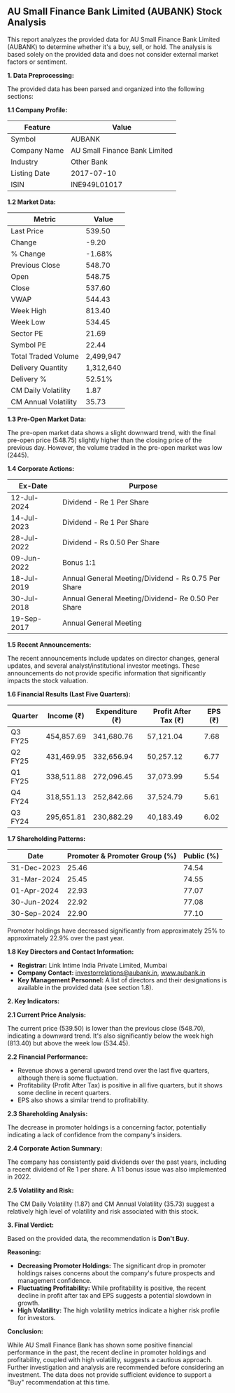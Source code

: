 ## AU Small Finance Bank Limited (AUBANK) Stock Analysis

This report analyzes the provided data for AU Small Finance Bank Limited (AUBANK) to determine whether it's a buy, sell, or hold.  The analysis is based solely on the provided data and does not consider external market factors or sentiment.

**1. Data Preprocessing:**

The provided data has been parsed and organized into the following sections:

**1.1 Company Profile:**

| Feature          | Value                               |
|-----------------|------------------------------------|
| Symbol           | AUBANK                             |
| Company Name     | AU Small Finance Bank Limited       |
| Industry         | Other Bank                          |
| Listing Date     | 2017-07-10                          |
| ISIN             | INE949L01017                        |


**1.2 Market Data:**

| Metric                | Value     |
|-----------------------|-----------|
| Last Price            | 539.50    |
| Change                | -9.20     |
| % Change              | -1.68%    |
| Previous Close        | 548.70    |
| Open                  | 548.75    |
| Close                 | 537.60    |
| VWAP                  | 544.43    |
| Week High             | 813.40    |
| Week Low              | 534.45    |
| Sector PE             | 21.69     |
| Symbol PE             | 22.44     |
| Total Traded Volume   | 2,499,947 |
| Delivery Quantity     | 1,312,640 |
| Delivery %            | 52.51%    |
| CM Daily Volatility   | 1.87      |
| CM Annual Volatility  | 35.73     |


**1.3 Pre-Open Market Data:**

The pre-open market data shows a slight downward trend, with the final pre-open price (548.75) slightly higher than the closing price of the previous day.  However, the volume traded in the pre-open market was low (2445).

**1.4 Corporate Actions:**

| Ex-Date      | Purpose                                      |
|--------------|----------------------------------------------|
| 12-Jul-2024  | Dividend - Re 1 Per Share                     |
| 14-Jul-2023  | Dividend - Re 1 Per Share                     |
| 28-Jul-2022  | Dividend - Rs 0.50 Per Share                   |
| 09-Jun-2022  | Bonus 1:1                                     |
| 18-Jul-2019  | Annual General Meeting/Dividend - Rs 0.75 Per Share |
| 30-Jul-2018  | Annual General Meeting/Dividend- Re 0.50 Per Share |
| 19-Sep-2017  | Annual General Meeting                        |


**1.5 Recent Announcements:**

The recent announcements include updates on director changes, general updates, and several analyst/institutional investor meetings.  These announcements do not provide specific information that significantly impacts the stock valuation.

**1.6 Financial Results (Last Five Quarters):**

| Quarter      | Income (₹)      | Expenditure (₹) | Profit After Tax (₹) | EPS (₹) |
|--------------|-----------------|-------------------|-----------------------|---------|
| Q3 FY25      | 454,857.69      | 341,680.76       | 57,121.04            | 7.68    |
| Q2 FY25      | 431,469.95      | 332,656.94       | 50,257.12            | 6.77    |
| Q1 FY25      | 338,511.88      | 272,096.45       | 37,073.99            | 5.54    |
| Q4 FY24      | 318,551.13      | 252,842.66       | 37,524.79            | 5.61    |
| Q3 FY24      | 295,651.81      | 230,882.29       | 40,183.49            | 6.02    |


**1.7 Shareholding Patterns:**

| Date         | Promoter & Promoter Group (%) | Public (%) |
|--------------|-----------------------------|------------|
| 31-Dec-2023  | 25.46                        | 74.54      |
| 31-Mar-2024  | 25.45                        | 74.55      |
| 01-Apr-2024  | 22.93                        | 77.07      |
| 30-Jun-2024  | 22.92                        | 77.08      |
| 30-Sep-2024  | 22.90                        | 77.10      |

Promoter holdings have decreased significantly from approximately 25% to approximately 22.9% over the past year.


**1.8 Key Directors and Contact Information:**

* **Registrar:** Link Intime India Private Limited, Mumbai
* **Company Contact:** investorrelations@aubank.in, www.aubank.in
* **Key Management Personnel:**  A list of directors and their designations is available in the provided data (see section 1.8).


**2. Key Indicators:**

**2.1 Current Price Analysis:**

The current price (539.50) is lower than the previous close (548.70), indicating a downward trend.  It's also significantly below the week high (813.40) but above the week low (534.45).

**2.2 Financial Performance:**

* Revenue shows a general upward trend over the last five quarters, although there is some fluctuation.
* Profitability (Profit After Tax) is positive in all five quarters, but it shows some decline in recent quarters.
* EPS also shows a similar trend to profitability.

**2.3 Shareholding Analysis:**

The decrease in promoter holdings is a concerning factor, potentially indicating a lack of confidence from the company's insiders.

**2.4 Corporate Action Summary:**

The company has consistently paid dividends over the past years, including a recent dividend of Re 1 per share.  A 1:1 bonus issue was also implemented in 2022.

**2.5 Volatility and Risk:**

The CM Daily Volatility (1.87) and CM Annual Volatility (35.73) suggest a relatively high level of volatility and risk associated with this stock.

**3. Final Verdict:**

Based on the provided data, the recommendation is **Don't Buy**.

**Reasoning:**

* **Decreasing Promoter Holdings:** The significant drop in promoter holdings raises concerns about the company's future prospects and management confidence.
* **Fluctuating Profitability:** While profitability is positive, the recent decline in profit after tax and EPS suggests a potential slowdown in growth.
* **High Volatility:** The high volatility metrics indicate a higher risk profile for investors.

**Conclusion:**

While AU Small Finance Bank has shown some positive financial performance in the past, the recent decline in promoter holdings and profitability, coupled with high volatility, suggests a cautious approach.  Further investigation and analysis are recommended before considering an investment.  The data does not provide sufficient evidence to support a "Buy" recommendation at this time.

